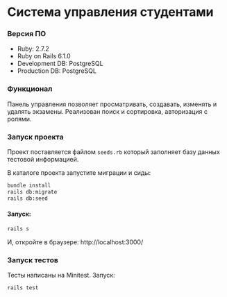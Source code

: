 # Система управления студентами

### Версия ПО

- Ruby: 2.7.2
- Ruby on Rails 6.1.0
- Development DB: PostgreSQL
- Production DB: PostgreSQL

### Функционал

Панель управления позволяет просматривать, создавать, изменять и удалять экзамены. Реализован поиск и сортировка, авторизация с ролями.


### Запуск проекта

Проект поставляется файлом `seeds.rb` который заполняет базу данных тестовой информацией.

В каталоге проекта запустите миграции и сиды:

```bash
bundle install
rails db:migrate
rails db:seed
```

#### Запуск:

```bash
rails s
```

И, откройте в браузере: http://localhost:3000/

### Запуск тестов

Тесты написаны на Minitest. Запуск:

```bash
rails test
```
